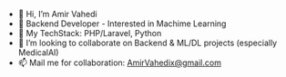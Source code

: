 - 👋 Hi, I’m Amir Vahedi
- 👀 Backend Developer - Interested in Machime Learning
- 🌱 My TechStack: PHP/Laravel, Python
- 💞️ I’m looking to collaborate on Backend & ML/DL projects (especially MedicalAI)
- 📫 Mail me for collaboration: AmirVahedix@gmail.com
